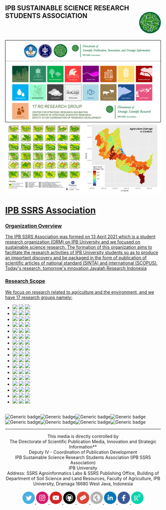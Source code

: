 ## IPB SUSTAINABLE SCIENCE RESEARCH STUDENTS ASSOCIATION <a href="https://ssrs.ipb.ac.id/"><img src="https://github.com/ipbssrs/ipbssrs/blob/693d507fb5bb54c072fa98cbe94a675ad8128b74/figure-depan/Logo2_kecil.png" align="right" width="70" />
<br />
<br />


![logo](https://github.com/ipbssrs/ipbssrs/blob/cdb6e10676bc227677b02ff79f45ec5500517bf3/17%20RO_b.png)
 <a href="https://iopscience.iop.org/article/10.1088/1755-1315/918/1/012011/meta">
  <img src="https://github.com/ipbssrs/ipbssrs/blob/eafa1f3e47d7f4bc30c6d239a0aef5d3762f2f89/figure-depan/Isatrop-peta.png" alt="Vegetation-Map" title="Vegetation Map" width="50%" align="center"/><a href="https://github.com/ipbssrs/RO7-Food"><img src="https://github.com/ipbssrs/ipbssrs/blob/eafa1f3e47d7f4bc30c6d239a0aef5d3762f2f89/figure-depan/agroloss-peta.png" alt="Agriculture-Loss" title="Agriculture Loss" width="50%" align="center"/>

# IPB SSRS Association
### Organization Overview
The IPB SSRS Association was formed on 13  April 2021 which is a student research organization (ORM) on IPB University and we focused on sustainable science research. The formation of this organization aims to facilitate the research activities of IPB University students so as to produce an important discovery and be packaged in the form of publication of scientific articles of national standard (SINTA) and international (SCOPUS). Today's research, tomorrow's innovation Jayalah Research Indonesia

### Research Scope
We focus on research related to agriculture and the environment, and we have 17 research groups namely:
* [![](https://img.shields.io/badge/RO1-Forest-darkgreen?style=for-the-badge)](https://github.com/ipbssrs/RO1-Forest) [![](https://img.shields.io/badge/PROJECT-4-darkgreen?style=for-the-badge)](https://github.com/ipbssrs/RO1-Forest) [![](https://img.shields.io/badge/PUBLICATION-5-darkgreen?style=for-the-badge)](https://github.com/ipbssrs/RO1-Forest)
* [![](https://img.shields.io/badge/RO2-Mangrove_Ecosystem-seagreen?style=for-the-badge)](https://github.com/ipbssrs/RO2-Mangrove)   [![](https://img.shields.io/badge/PROJECT-3-seagreen?style=for-the-badge)](https://github.com/ipbssrs/RO2-Mangrove)  [![](https://img.shields.io/badge/PUBLICATION-5-seagreen?style=for-the-badge)](https://github.com/ipbssrs/RO2-Mangrove)
* [![](https://img.shields.io/badge/RO3-Agroforestry_&_Social_Forestry-green?style=for-the-badge)](https://github.com/ipbssrs/RO3-Agroforestry)   [![](https://img.shields.io/badge/PROJECT-2-green?style=for-the-badge)](https://github.com/ipbssrs/RO3-Agroforestry)   [![](https://img.shields.io/badge/PUBLICATION-2-green?style=for-the-badge)](https://github.com/ipbssrs/RO3-Agroforestry)   
* [![](https://img.shields.io/badge/RO4-Disaster-red?style=for-the-badge)](https://github.com/ipbssrs/RO4-Disaster)   [![](https://img.shields.io/badge/PROJECT-1-red?style=for-the-badge)](https://github.com/ipbssrs/RO4-Disaster)   [![](https://img.shields.io/badge/PUBLICATION-1-red?style=for-the-badge)](https://github.com/ipbssrs/RO4-Disaster)   
* [![](https://img.shields.io/badge/RO5-Peatland_Ecosystem-purple?style=for-the-badge)](https://github.com/ipbssrs/RO5-Peatland)   [![](https://img.shields.io/badge/PROJECT-1-purple?style=for-the-badge)](https://github.com/ipbssrs/RO5-Peatland)   [![](https://img.shields.io/badge/PUBLICATION-1-purple?style=for-the-badge)](https://github.com/ipbssrs/RO5-Peatland)   
* [![](https://img.shields.io/badge/RO6-Urban_Dynamics-darkgoldenrod?style=for-the-badge)](https://github.com/ipbssrs/RO6-Urban)   [![](https://img.shields.io/badge/PROJECT-4-darkgoldenrod?style=for-the-badge)](https://github.com/ipbssrs/RO6-Urban)   [![](https://img.shields.io/badge/PUBLICATION-5-darkgoldenrod?style=for-the-badge)](https://github.com/ipbssrs/RO6-Urban)   
* [![](https://img.shields.io/badge/RO7-Food-gold?style=for-the-badge)](https://github.com/ipbssrs/RO7-Food)   [![](https://img.shields.io/badge/PROJECT-3-gold?style=for-the-badge)](https://github.com/ipbssrs/RO7-Food)   [![](https://img.shields.io/badge/PUBLICATION-4-gold?style=for-the-badge)](https://github.com/ipbssrs/RO7-Food)   
* [![](https://img.shields.io/badge/RO8-Land_&_Sea_Reclamation-darkred?style=for-the-badge)](https://github.com/ipbssrs/RO8-Reclamation)   [![](https://img.shields.io/badge/PROJECT-4-darkred?style=for-the-badge)](https://github.com/ipbssrs/RO8-Reclamation)   [![](https://img.shields.io/badge/PUBLICATION-4-darkred?style=for-the-badge)](https://github.com/ipbssrs/RO8-Reclamation)   
* [![](https://img.shields.io/badge/RO9-Hydrology_&_Limnology-blue?style=for-the-badge)](https://github.com/ipbssrs/RO9-Hydrology)   [![](https://img.shields.io/badge/PROJECT-1-blue?style=for-the-badge)](https://github.com/ipbssrs/RO9-Hydrology)  [![](https://img.shields.io/badge/PUBLICATION-2-blue?style=for-the-badge)](https://github.com/ipbssrs/RO9-Hydrology)
* [![](https://img.shields.io/badge/RO10-Biodiversity-aquamarine?style=for-the-badge)](https://github.com/ipbssrs/RO10-Biodiversity)  [![](https://img.shields.io/badge/PROJECT-2-aquamarine?style=for-the-badge)](https://github.com/ipbssrs/RO10-Biodiversity)  [![](https://img.shields.io/badge/PUBLICATION-1-aquamarine?style=for-the-badge)](https://github.com/ipbssrs/RO10-Biodiversity)  
* [![](https://img.shields.io/badge/RO11-Climate-grey?style=for-the-badge)](https://github.com/ipbssrs/RO11-Climate)  [![](https://img.shields.io/badge/PROJECT-1-grey?style=for-the-badge)](https://github.com/ipbssrs/RO11-Climate)  [![](https://img.shields.io/badge/PUBLICATION-1-grey?style=for-the-badge)](https://github.com/ipbssrs/RO11-Climate)  
* [![](https://img.shields.io/badge/RO12-Rural_&_Village-darkgrey?style=for-the-badge)](https://github.com/ipbssrs/RO12-Village)  [![](https://img.shields.io/badge/PROJECT-1-darkgrey?style=for-the-badge)](https://github.com/ipbssrs/RO12-Village)  [![](https://img.shields.io/badge/PUBLICATION-1-darkgrey?style=for-the-badge)](https://github.com/ipbssrs/RO12-Village)  
* [![](https://img.shields.io/badge/RO13-Fish_&_Aquaculture-darkturquoise?style=for-the-badge)](https://github.com/ipbssrs/RO13-Fish)  [![](https://img.shields.io/badge/PROJECT-1-darkturquoise?style=for-the-badge)](https://github.com/ipbssrs/RO13-Fish)  [![](https://img.shields.io/badge/PUBLICATION-1-darkturquoise?style=for-the-badge)](https://github.com/ipbssrs/RO13-Fish)  
* [![](https://img.shields.io/badge/RO14-Livestock_&_Pasture-darkkhaki?style=for-the-badge)](https://github.com/ipbssrs/RO14-Livestock)  [![](https://img.shields.io/badge/PROJECT-1-darkkhaki?style=for-the-badge)](https://github.com/ipbssrs/RO14-Livestock)  [![](https://img.shields.io/badge/PUBLICATION-1-darkkhaki?style=for-the-badge)](https://github.com/ipbssrs/RO14-Livestock)  
* [![](https://img.shields.io/badge/RO15-Coastal_&_Marine-darkgrey?style=for-the-badge)](https://github.com/ipbssrs/RO15-Coastal)   [![](https://img.shields.io/badge/PROJECT-1-darkgrey?style=for-the-badge)](https://github.com/ipbssrs/RO15-Coastal)   [![](https://img.shields.io/badge/PUBLICATION-1-darkgrey?style=for-the-badge)](https://github.com/ipbssrs/RO15-Coastal)   
* [![](https://img.shields.io/badge/RO16-Tourism_&_Ecotourism-pink?style=for-the-badge)](https://github.com/ipbssrs/RO16-Tourism)   [![](https://img.shields.io/badge/PROJECT-1-pink?style=for-the-badge)](https://github.com/ipbssrs/RO16-Tourism)   [![](https://img.shields.io/badge/PUBLICATION-1-pink?style=for-the-badge)](https://github.com/ipbssrs/RO16-Tourism)   
* [![](https://img.shields.io/badge/RO17-Society-orange?style=for-the-badge)](https://github.com/ipbssrs/RO17-Society)  [![](https://img.shields.io/badge/PROJECT-1-orange?style=for-the-badge)](https://github.com/ipbssrs/RO17-Society)  [![](https://img.shields.io/badge/PUBLICATION-1-orange?style=for-the-badge)](https://github.com/ipbssrs/RO17-Society)
  
 
<br /> ![Generic badge](https://img.shields.io/badge/RStudio-75AADB?style=for-the-badge&logo=RStudio&logoColor=white)![Generic badge](https://img.shields.io/badge/Colab-F9AB00?style=for-the-badge&logo=googlecolab&color=525252)![Generic badge](https://img.shields.io/badge/Visual_Studio-5C2D91?style=for-the-badge&logo=visual%20studio&logoColor=white)![Generic badge](https://img.shields.io/badge/Spyder%20Ide-FF0000?style=for-the-badge&logo=spyder%20ide&logoColor=white)
<br /> ![Generic badge](https://img.shields.io/badge/R-276DC3?style=for-the-badge&logo=r&logoColor=white)![Generic badge](https://img.shields.io/badge/JavaScript-F7DF1E?style=for-the-badge&logo=javascript&logoColor=black)![Generic badge](https://img.shields.io/badge/Python-14354C?style=for-the-badge&logo=python&logoColor=white)![Generic badge](https://img.shields.io/badge/Markdown-000000?style=for-the-badge&logo=markdown&logoColor=white)
 

________________________________________________________________________________________________________________________________________________________

<p align="center">
 This media is directly controlled by 
 <br /> The Directorate of Scientific Publication Media, Innovation and Strategic Information**
 <br /> Deputy IV - Coordination of Publication Development 
 <br /> IPB Sustainable Science Research Students Association (IPB SSRS Association)
 <br /> IPB University
 <br /> Address: SSRS Agroinformatics Labs & SSRS Publishing Office, Building of Department of Soil Science and Land Resources, Faculty of Agriculture, IPB University, Dramaga 16680 West Java, Indonesia
 <br /> 
 <br /> <a href="https://twitter.com/ipbssrs_assoc">
  <img src="https://github.com/ipbssrs/ipbssrs/blob/9d7075b4b916601af7be6b1a809b79ca3ae9e6c5/logo-media/twitter.png" alt="Twitter" title="Twitter" width="40" height="40" /><a href="https://www.instagram.com/ipbssrs.assoc/">
  <img src="https://github.com/ipbssrs/ipbssrs/blob/9d7075b4b916601af7be6b1a809b79ca3ae9e6c5/logo-media/instagram.png" alt="instagram" title="instagram" width="40" height="40" /><a href="https://www.youtube.com/@ipbssrsassociation254">
  <img src="https://github.com/ipbssrs/ipbssrs/blob/9d7075b4b916601af7be6b1a809b79ca3ae9e6c5/logo-media/youtube.png" alt="youtube" title="youtube" width="40" height="40" /><a href="https://github.com/ipbssrs">
  <img src="https://github.com/ipbssrs/ipbssrs/blob/9d7075b4b916601af7be6b1a809b79ca3ae9e6c5/logo-media/github.png" alt="github" title="github" width="40" height="40" /><a href="ssrs@apps.ipb.ac.id">
  <img src="https://github.com/ipbssrs/ipbssrs/blob/9d7075b4b916601af7be6b1a809b79ca3ae9e6c5/logo-media/mail.png" alt="mail" title="mail" width="40" height="40" /><a href="https://ssrs.ipb.ac.id/">
  <img src="https://github.com/ipbssrs/ipbssrs/blob/9d7075b4b916601af7be6b1a809b79ca3ae9e6c5/logo-media/www.png" alt="website" title="website" width="40" height="40" /><a href="https://www.linkedin.com/company/ipb-sustainable-science-research-students-association/">
  <img src="https://github.com/ipbssrs/ipbssrs/blob/9d7075b4b916601af7be6b1a809b79ca3ae9e6c5/logo-media/linkedin.png" alt="Linkedin" title="Linkedin" width="40" height="40" /><a href="https://www.facebook.com/people/IPB-SSRS-Association/100082564195815/">
  <img src="https://github.com/ipbssrs/ipbssrs/blob/9d7075b4b916601af7be6b1a809b79ca3ae9e6c5/logo-media/facebook.png" alt="facebook" title="facebook" width="40" height="40" /><a href="https://www.researchgate.net/lab/IPB-SSRS-Association-Ipb-Ssrs-Association-2">
  <img src="https://github.com/ipbssrs/ipbssrs/blob/72c1d782bba8589d5429e8cb2426dccf50f11b6e/logo-media/1200px-ResearchGate_icon_SVG.svg.png" alt="ResearchGate" title="ResearchGate" width="40" height="40" />
</p>
